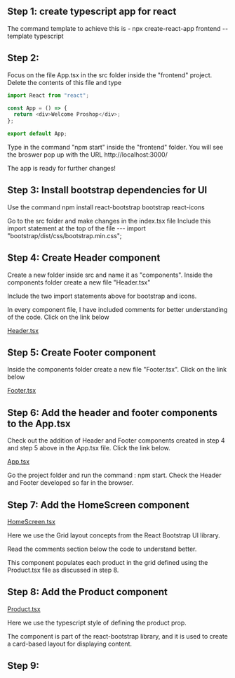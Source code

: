 ## Step 1: create typescript app for react

The command template to achieve this is -
npx create-react-app frontend --template typescript

## Step 2:

Focus on the file App.tsx in the src folder inside the "frontend" project.
Delete the contents of this file and type

```typescript
import React from "react";

const App = () => {
  return <div>Welcome Proshop</div>;
};

export default App;
```

Type in the command "npm start" inside the "frontend" folder. You will see the
broswer pop up with the URL
http://localhost:3000/

The app is ready for further changes!

## Step 3: Install bootstrap dependencies for UI

Use the command npm install react-bootstrap bootstrap react-icons

Go to the src folder and make changes in the index.tsx file
Include this import statement at the top of the file ---
import "bootstrap/dist/css/bootstrap.min.css";

## Step 4: Create Header component

Create a new folder inside src and name it as "components".
Inside the components folder create a new file "Header.tsx"

Include the two import statements above for bootstrap and icons.

In every component file, I have included comments for better understanding of the code. Click on the link below

[Header.tsx](https://github.com/hegde421201/MERN_STACK_ECOMMERCE/blob/main/proshop_ecommerce/frontend/src/components/Header.tsx)

## Step 5: Create Footer component

Inside the components folder create a new file "Footer.tsx". Click on the link below

[Footer.tsx](https://github.com/hegde421201/MERN_STACK_ECOMMERCE/blob/main/proshop_ecommerce/frontend/src/components/Footer.tsx)

## Step 6: Add the header and footer components to the App.tsx

Check out the addition of Header and Footer components created in step 4 and step 5 above in the App.tsx file. Click the link below.

[App.tsx](https://github.com/hegde421201/MERN_STACK_ECOMMERCE/blob/main/proshop_ecommerce/frontend/src/App.tsx)

Go the project folder and run the command : npm start. Check the Header and Footer developed so far in the browser.

## Step 7: Add the HomeScreen component

[HomeScreen.tsx](https://github.com/hegde421201/MERN_STACK_ECOMMERCE/blob/main/proshop_ecommerce/frontend/src/screens/HomeScreen.tsx)

Here we use the Grid layout concepts from the React Bootstrap UI library.

Read the comments section below the code to understand better.

This component populates each product in the grid defined using the Product.tsx file as discussed in step 8.

## Step 8: Add the Product component

[Product.tsx](https://github.com/hegde421201/MERN_STACK_ECOMMERCE/blob/main/proshop_ecommerce/frontend/src/components/Product.tsx)

Here we use the typescript style of defining the product prop.

The <Card> component is part of the react-bootstrap library, and it is used to
create a card-based layout for displaying content.

## Step 9:
